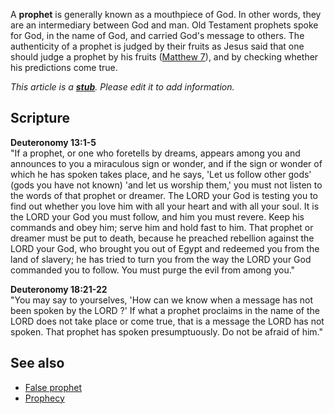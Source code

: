 A **prophet** is generally known as a mouthpiece of God. In other
words, they are an intermediary between God and man. Old Testament
prophets spoke for God, in the name of God, and carried God's
message to others. The authenticity of a prophet is judged by their
fruits as Jesus said that one should judge a prophet by his fruits
([Matthew 7](Gospel_of_Matthew "Gospel of Matthew")), and by
checking whether his predictions come true.

*This article is a **[stub](http://www.theopedia.com/Category:Theopedia_stubs "Category:Theopedia stubs")**. Please edit it to add information.*
## Scripture

**Deuteronomy 13:1-5**   
"If a prophet, or one who foretells by dreams, appears among you
and announces to you a miraculous sign or wonder, and if the sign
or wonder of which he has spoken takes place, and he says, 'Let us
follow other gods' (gods you have not known) 'and let us worship
them,' you must not listen to the words of that prophet or dreamer.
The LORD your God is testing you to find out whether you love him
with all your heart and with all your soul. It is the LORD your God
you must follow, and him you must revere. Keep his commands and
obey him; serve him and hold fast to him. That prophet or dreamer
must be put to death, because he preached rebellion against the
LORD your God, who brought you out of Egypt and redeemed you from
the land of slavery; he has tried to turn you from the way the LORD
your God commanded you to follow. You must purge the evil from
among you."

  
**Deuteronomy 18:21-22**   
"You may say to yourselves, 'How can we know when a message has not
been spoken by the LORD ?' If what a prophet proclaims in the name
of the LORD does not take place or come true, that is a message the
LORD has not spoken. That prophet has spoken presumptuously. Do not
be afraid of him."

## See also

-   [False prophet](index.php?title=False_prophet&action=edit&redlink=1 "False prophet (page does not exist)")
-   [Prophecy](Prophecy "Prophecy")



